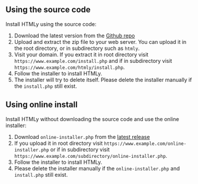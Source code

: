 <!--t Installations t-->
<!--d Using the source code Install HTMLy using the source code: Download the latest version from the Github repo Upload and extract the zip file to your d-->

## Using the source code

Install HTMLy using the source code:

1. Download the latest version from the [Github repo](https://github.com/danpros/htmly/releases/latest)
2. Upload and extract the zip file to your web server. You can upload it in the root directory, or in subdirectory such as `htmly`.
3. Visit your domain. If you extract it in root directory visit `https://www.example.com/install.php` and if in subdirectory visit `https://www.example.com/htmly/install.php`.
4. Follow the installer to install HTMLy.
5. The installer will try to delete itself. Please delete the installer manually if the `install.php` still exist.

## Using online install

Install HTMLy without downloading the source code and use the online installer:

1. Download `online-installer.php` from the [latest release](https://github.com/danpros/htmly/releases/latest)
2. If you upload it in root directory visit `https://www.example.com/online-installer.php` or if in subdirectory visit `https://www.example.com/subdirectory/online-installer.php`.
3. Follow the installer to install HTMLy.
4. Please delete the installer manually if the `online-installer.php` and `install.php` still exist.
    